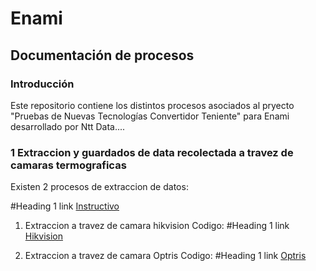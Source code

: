 # Enami
## Documentación de procesos
### Introducción
Este repositorio contiene los distintos procesos asociados al pryecto "Pruebas de Nuevas Tecnologías Convertidor Teniente" para Enami desarrollado por Ntt Data....

### 1 Extraccion y guardados de data recolectada a travez de camaras termograficas
Existen 2 procesos de extraccion de datos:

#Heading 1 link [Instructivo](https://github.com/KevinValenciaM/Enami/blob/main/Extraer%20data%20termografica/README.md)

1. Extraccion a travez de camara hikvision
Codigo: #Heading 1 link [Hikvision](https://github.com/KevinValenciaM/Enami/blob/main/Extraer%20data%20termografica/hikvi_2_gcp_remove.py)
   
2. Extraccion a travez de camara Optris
Codigo: #Heading 1 link [Optris](https://github.com/KevinValenciaM/Enami/blob/main/Extraer%20data%20termografica/obtiene_termal_value_gcp_2.py)


